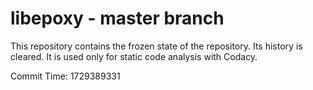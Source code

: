 # libepoxy - master branch

This repository contains the frozen state of the repository.
Its history is cleared. It is used only for static code
analysis with Codacy.

Commit Time: 1729389331